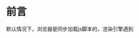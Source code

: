 # 前言

默认情况下，浏览器是同步加载js脚本的，渲染引擎遇到<script>标签会停下来，等到执行完脚本，在继续向下渲染。如果是外部脚本，则先去下载脚本，在执行脚本，在继续向下渲染

#  <script>标签的属性

##  src

用与定义外部的url

##  type

默认是text/javascript

type 为module时 代码当作代码块来处理

```javascript
<script type="module">
  import {addTextToBody} from './utils.js';
  addTextToBody('Modules are pretty cool.');
</script>
```

## async

该属性指示浏览器是否在允许的情况下异步执行该脚本。该属性对于没有src的脚本不起作用。

```javascript
<script src="file.js" async></script>
// 在脚本之中创建脚本默认是异步的 这位两种情况表达一样
var script = document.createElement('script');
script.src = "file.js";
document.body.appendChild(script);
```

## defer

这个属性被设定用来通知浏览器该脚本在文档解析后，触发DOMContentLoaded事件前执行。如果无src，则不起作用。

```javascript
<script src="demo.js" defer></script>
```

精髓就是一句话：不管这段脚本在html的任何地方，都会等待dom解析完成后再去加载。

如果将script标签放在整个html的文件最后就不需要定义defer了

##  script中async与defer的区别和作用

### 作用

1.没有 defer 或 async，浏览器会立即加载并执行指定的脚本，也就是说不等待后续载入的文档元素，读到就加载并执行。

2.async 属性表示异步执行引入的 JavaScript，与 defer 的区别在于，如果已经加载好，就会开始执行——无论此刻是 HTML 解析阶段还是 DOMContentLoaded 触发之后。需要注意的是，这种方式加载的 JavaScript 依然会阻塞 load 事件。换句话说，async-script 可能在 DOMContentLoaded 触发之前或之后执行，但一定在 load 触发之前执行。

3.defer 属性表示延迟执行引入的 JavaScript，即这段 JavaScript 加载时 HTML 并未停止解析，这两个过程是并行的。整个 document 解析完毕且 defer-script 也加载完成之后（这两件事情的顺序无关），会执行所有由 defer-script 加载的 JavaScript 代码，然后触发 DOMContentLoaded 事件。

### 区别

*defer 与相比普通 script，有两点区别：载入 JavaScript 文件时不阻塞 HTML 的解析，执行阶段被放到 HTML 标签解析完成之后。在加载多个JS脚本的时候，async是无顺序的加载，而defer是有顺序的加载。* 

# crossorigin

是否捕获另一个域名的下的错误信息

```javascript
<script
      src="https://cdn.jsdelivr.net/npm/vue@2.6.10/dist/vue.js"
      crossorigin="anonymous">
</script>
```

anonymous 采用普通方式设置对此元素的CORS请求 

use-credentials 采用凭证的方式设置对此元素的CORS请求 

# integrity

提供hash值，来验证览器获得的资源（例如从 CDN 获得的）是否被篡改。 

服务器需要开启

```js
Content-Security-Prolicy: require-sri-for script
```

```js
<script src="https://cdn.jsdelivr.net/npm/vue@2.6.10/dist/vue.js" 
   integrity="sha384-9u9lzb/hr8e14GLHe5TEOrTiH3Qtw5DX2Zw9X/g7cqj81W2McEMx5CKOszxdb8jg" crossorigin="anonymous"></script>
```


